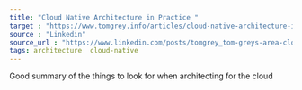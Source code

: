 ```yaml
---
title: "Cloud Native Architecture in Practice "
target : "https://www.tomgrey.info/articles/cloud-native-architecture-in-practice-2020-01"
source : "Linkedin"
source_url : "https://www.linkedin.com/posts/tomgrey_tom-greys-area-cloud-native-architecture-activity-6869553889830555648-iNat"
tags: architecture  cloud-native
---
```


Good summary of the things to look for when architecting for the cloud